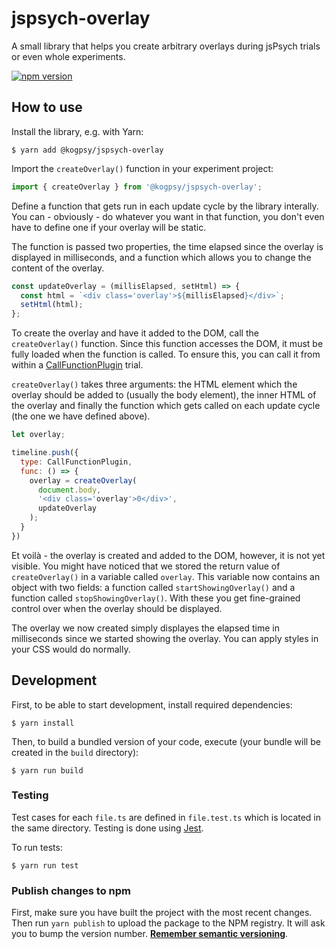 # jspsych-overlay

A small library that helps you create arbitrary overlays during jsPsych trials
or even whole experiments.

[![npm version](https://badge.fury.io/js/@kogpsy%2Fjspsych-overlay.svg)](https://badge.fury.io/js/@kogpsy%2Fjspsych-overlay)

## How to use

Install the library, e.g. with Yarn:

```shell
$ yarn add @kogpsy/jspsych-overlay
```

Import the `createOverlay()` function in your experiment project:

```javascript
import { createOverlay } from '@kogpsy/jspsych-overlay';
```

Define a function that gets run in each update cycle by the library interally.
You can - obviously - do whatever you want in that function, you don't even have
to define one if your overlay will be static.

The function is passed two properties, the time elapsed since the overlay is
displayed in milliseconds, and a function which allows you to change the content
of the overlay.

```javascript
const updateOverlay = (millisElapsed, setHtml) => {
  const html = `<div class='overlay'>${millisElapsed}</div>`;
  setHtml(html);
};
```

To create the overlay and have it added to the DOM, call the `createOverlay()`
function. Since this function accesses the DOM, it must be fully loaded when the
function is called. To ensure this, you can call it from within a
[CallFunctionPlugin][1] trial.

`createOverlay()` takes three arguments: the HTML element which the overlay
should be added to (usually the body element), the inner HTML of the overlay and
finally the function which gets called on each update cycle (the one we have
defined above).

```javascript
let overlay;

timeline.push({
  type: CallFunctionPlugin,
  func: () => {
    overlay = createOverlay(
      document.body,
      '<div class='overlay'>0</div>',
      updateOverlay
    );
  }
})
```

Et voilà - the overlay is created and added to the DOM, however, it is not yet
visible. You might have noticed that we stored the return value of
`createOverlay()` in a variable called `overlay`. This variable now contains an
object with two fields: a function called `startShowingOverlay()` and a function
called `stopShowingOverlay()`. With these you get fine-grained control over when
the overlay should be displayed.

The overlay we now created simply displayes the elapsed time in milliseconds
since we started showing the overlay. You can apply styles in your CSS would do
normally.

## Development

First, to be able to start development, install required dependencies:

```shell
$ yarn install
```

Then, to build a bundled version of your code, execute (your bundle will be
created in the `build` directory):

```shell
$ yarn run build
```

### Testing

Test cases for each `file.ts` are defined in `file.test.ts` which is located in
the same directory. Testing is done using [Jest][3].

To run tests:

```shell
$ yarn run test
```

### Publish changes to npm

First, make sure you have built the project with the most recent changes. Then
run `yarn publish` to upload the package to the NPM registry. It will ask you
to bump the version number. [**Remember semantic versioning**][2].

[1]: https://www.jspsych.org/7.0/plugins/call-function/
[2]: https://docs.npmjs.com/about-semantic-versioning
[3]: https://jestjs.io/
